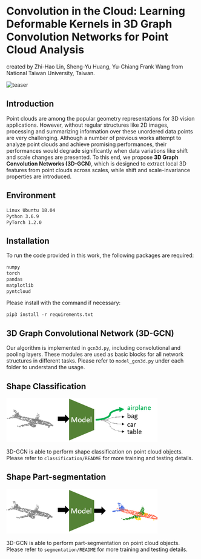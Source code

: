 # Convolution in the Cloud: Learning Deformable Kernels in 3D Graph Convolution Networks for Point Cloud Analysis
created by Zhi-Hao Lin, Sheng-Yu Huang, Yu-Chiang Frank Wang from National Taiwan University, Taiwan.

<img src="imgs/teaser.png" alt="teaser" width="500" />

## Introduction
Point clouds are among the popular geometry representations for 3D vision applications. However, without regular structures like 2D images, processing and summarizing information over these unordered data points are very challenging. Although a number of previous works attempt to analyze point clouds and achieve promising performances, their performances would degrade significantly when data variations like shift and scale changes are presented. To this end, we propose **3D Graph Convolution Networks (3D-GCN)**, which is designed to extract local 3D features from point clouds across scales, while shift and scale-invariance properties are introduced.

## Environment
```
Linux Ubuntu 18.04
Python 3.6.9
PyTorch 1.2.0
```

## Installation
To run the code provided in this work, the following packages are required: 
```
numpy
torch
pandas
matplotlib
pyntcloud
```
Please install with the command if necessary: 
```
pip3 install -r requirements.txt
```

## 3D Graph Convolutional Network (3D-GCN)
Our algorithm is implemented in `gcn3d.py`, including convolutional and pooling layers. These modules are used as basic blocks for all network structures in different tasks. Please refer to `model_gcn3d.py` under each folder to understand the usage.

## Shape Classification

<img src="imgs/fig_cls.PNG" alt="" width="400"/>

3D-GCN is able to perform shape classification on point cloud objects. Please refer to `classification/README` for more training and testing details.

## Shape Part-segmentation

<img src="imgs/fig_seg.PNG" alt="" width="400"/>

3D-GCN is able to perform part-segmentation on point cloud objects. Please refer to `segmentation/README` for more training and testing details.
